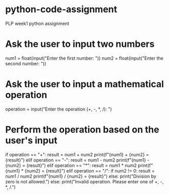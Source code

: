 # python-code-assignment
PLP week1 python assignment
# Ask the user to input two numbers
num1 = float(input("Enter the first number: "))
num2 = float(input("Enter the second number: "))

# Ask the user to input a mathematical operation
operation = input("Enter the operation (+, -, *, /): ")

# Perform the operation based on the user's input
if operation == "+":
    result = num1 + num2
    print(f"{num1} + {num2} = {result}")
elif operation == "-":
    result = num1 - num2
    print(f"{num1} - {num2} = {result}")
elif operation == "*":
    result = num1 * num2
    print(f"{num1} * {num2} = {result}")
elif operation == "/":
    if num2 != 0:
        result = num1 / num2
        print(f"{num1} / {num2} = {result}")
    else:
        print("Division by zero is not allowed.")
else:
    print("Invalid operation. Please enter one of +, -, *, /.")
